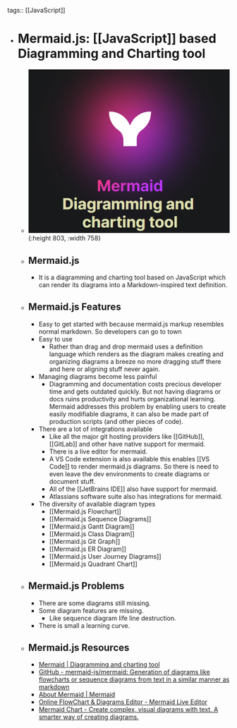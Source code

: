 tags:: [[JavaScript]]

- # Mermaid.js: [[JavaScript]] based Diagramming and Charting tool
	- ![mermaid.js.png](../assets/mermaid.js_1688306819859_0.png){:height 803, :width 758}
	- ## Mermaid.js
		- It is a diagramming and charting tool based on JavaScript which can render its diagrams into a Markdown-inspired text definition.
	- ## Mermaid.js Features
		- Easy to get started with because mermaid.js markup resembles normal markdown. So developers can go to town
		- Easy to use
			- Rather than drag and drop mermaid uses a definition language which renders as the diagram makes creating and organizing diagrams a breeze no more dragging stuff there and here or aligning stuff never again.
		- Managing diagrams become less painful
			- Diagramming and documentation costs precious developer time and gets outdated quickly. But not having diagrams or docs ruins productivity and hurts organizational learning. Mermaid addresses this problem by enabling users to create easily modifiable diagrams, it can also be made part of production scripts (and other pieces of code).
		- There are a lot of integrations available
			- Like all the major git hosting providers like [[GitHub]],  [[GitLab]] and other have native support for mermaid.
			- There is a live editor for mermaid.
			- A VS Code extension is also available this enables [[VS Code]] to render mermaid.js  diagrams. So there is need to even leave the dev environments to create diagrams or document stuff.
			- All of the [[JetBrains IDE]] also have support for mermaid.
			- Atlassians software suite also has integrations for mermaid.
		- The diversity of available diagram types
			- [[Mermaid.js Flowchart]]
			- [[Mermaid.js Sequence Diagrams]]
			- [[Mermaid.js Gantt Diagram]]
			- [[Mermaid.js Class Diagram]]
			- [[Mermaid.js Git Graph]]
			- [[Mermaid.js ER Diagram]]
			- [[Mermaid.js User Journey Diagrams]]
			- [[Mermaid.js Quadrant Chart]]
	- ## Mermaid.js Problems
		- There are some diagrams still missing.
		- Some diagram features are missing.
			- Like sequence diagram life line destruction.
		- There is small a learning curve.
	- ## Mermaid.js Resources
		- [Mermaid | Diagramming and charting tool](https://mermaid.js.org/)
		- [GitHub - mermaid-js/mermaid: Generation of diagrams like flowcharts or sequence diagrams from text in a similar manner as markdown](https://github.com/mermaid-js/mermaid)
		- [About Mermaid | Mermaid](https://mermaid.js.org/intro/)
		- [Online FlowChart & Diagrams Editor - Mermaid Live Editor](https://mermaid.live/)
		- [Mermaid Chart - Create complex, visual diagrams with text. A smarter way of creating diagrams.](https://www.mermaidchart.com/)